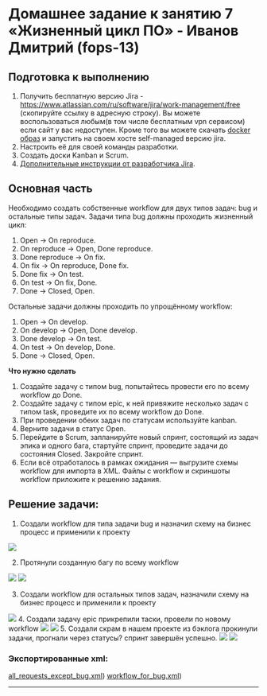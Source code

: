 # Домашнее задание к занятию 7 «Жизненный цикл ПО» - Иванов Дмитрий (fops-13)

## Подготовка к выполнению

1. Получить бесплатную версию Jira - https://www.atlassian.com/ru/software/jira/work-management/free (скопируйте ссылку в адресную строку). Вы можете воспользоваться любым(в том числе бесплатным vpn сервисом) если сайт у вас недоступен. Кроме того вы можете скачать [docker образ](https://hub.docker.com/r/atlassian/jira-software/#) и запустить на своем хосте self-managed версию jira.
2. Настроить её для своей команды разработки.
3. Создать доски Kanban и Scrum.
4. [Дополнительные инструкции от разработчика Jira](https://support.atlassian.com/jira-cloud-administration/docs/import-and-export-issue-workflows/).

## Основная часть

Необходимо создать собственные workflow для двух типов задач: bug и остальные типы задач. Задачи типа bug должны проходить жизненный цикл:

1. Open -> On reproduce.
2. On reproduce -> Open, Done reproduce.
3. Done reproduce -> On fix.
4. On fix -> On reproduce, Done fix.
5. Done fix -> On test.
6. On test -> On fix, Done.
7. Done -> Closed, Open.

Остальные задачи должны проходить по упрощённому workflow:

1. Open -> On develop.
2. On develop -> Open, Done develop.
3. Done develop -> On test.
4. On test -> On develop, Done.
5. Done -> Closed, Open.

**Что нужно сделать**

1. Создайте задачу с типом bug, попытайтесь провести его по всему workflow до Done. 
1. Создайте задачу с типом epic, к ней привяжите несколько задач с типом task, проведите их по всему workflow до Done. 
1. При проведении обеих задач по статусам используйте kanban. 
1. Верните задачи в статус Open.
1. Перейдите в Scrum, запланируйте новый спринт, состоящий из задач эпика и одного бага, стартуйте спринт, проведите задачи до состояния Closed. Закройте спринт.
2. Если всё отработалось в рамках ожидания — выгрузите схемы workflow для импорта в XML. Файлы с workflow и скриншоты workflow приложите к решению задания.

## Решение задачи:
1. Создали workflow для типа задачи bug и назначил схему на бизнес процесс и применили к проекту
<img src="img/CI09_01.png">

2. Протянули созданную багу по всему workflow
<img src="img/CI09_111.png">
<img src="img/CI09_02.png">

3. Создали workflow для остальных типов задач, назначили схему на бизнес процесс и применили к проекту
<img src="img/CI09_02.png">
4. Создали задачу epic прикрепили таски, провели по новому workflow
<img src="img/CI09_04.png">
<img src="img/CI09_05.png">
5. Создали скрам в нашем проекте из бэклога прокинули задачи, прогнали через статусы? спринт завершён успешно.
<img src="img/CI09_06.png">
<img src="img/CI09_07.png">

### Экспортированные xml:
[all_requests_except_bug.xml](https://github.com/dmlorren/mnt-homeworks/blob/MNT-video/09-ci-01-intro/xml/all_requests_except_bug.xml))
[workflow_for_bug.xml](https://github.com/dmlorren/mnt-homeworks/blob/MNT-video/09-ci-01-intro/xml/workflow_for_bug.xml))

---

